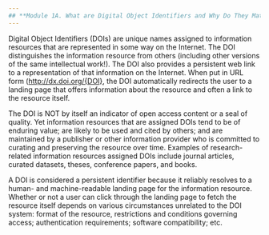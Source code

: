 ```yaml
---
## **Module 1A. What are Digital Object Identifiers and Why Do They Matter ?**
---
```


Digital Object Identifiers (DOIs) are unique names assigned to information resources that are represented in some way on the Internet. The DOI distinguishes the information resource from others (including other versions of the same intellectual work!). The DOI also provides a persistent web link to a representation of that information on the Internet. When put in URL form (http://dx.doi.org/{DOI}, the DOI automatically redirects the user to a landing page that offers information about the resource and often a link to the resource itself.  

The DOI is NOT by itself an indicator of open access content or a seal of quality. Yet information resources that are assigned DOIs tend to be of enduring value; are likely to be used and cited by others; and are maintained by a publisher or other information provider who is committed to curating and preserving the resource over time. Examples of research-related information resources assigned DOIs include journal articles, curated datasets, theses, conference papers, and books.

A DOI is considered a persistent identifier because it reliably resolves to a human- and machine-readable landing page for the information resource. 
Whether or not a user can click through the landing page to fetch the resource itself depends on various circumstances unrelated to the DOI system: format of the resource, restrictions and conditions governing access; authentication requirements; software compatibility; etc. 


  


